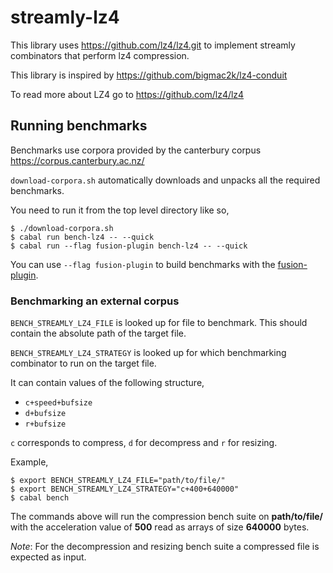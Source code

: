 # streamly-lz4

This library uses <https://github.com/lz4/lz4.git> to implement streamly
combinators that perform lz4 compression.

This library is inspired by <https://github.com/bigmac2k/lz4-conduit>

To read more about LZ4 go to <https://github.com/lz4/lz4>

## Running benchmarks

Benchmarks use corpora provided by the canterbury corpus
<https://corpus.canterbury.ac.nz/>

`download-corpora.sh` automatically downloads and unpacks all the required
benchmarks.

You need to run it from the top level directory like so,
```
$ ./download-corpora.sh
$ cabal run bench-lz4 -- --quick
$ cabal run --flag fusion-plugin bench-lz4 -- --quick
```

You can use `--flag fusion-plugin` to build benchmarks with the
[fusion-plugin](https://github.com/composewell/fusion-plugin).

### Benchmarking an external corpus

`BENCH_STREAMLY_LZ4_FILE` is looked up for file to benchmark.  This should
contain the absolute path of the target file.

`BENCH_STREAMLY_LZ4_STRATEGY` is looked up for which benchmarking combinator to
run on the target file.

It can contain values of the following structure,
- `c+speed+bufsize`
- `d+bufsize`
- `r+bufsize`

`c` corresponds to compress, `d` for decompress and `r` for resizing.

Example,
```
$ export BENCH_STREAMLY_LZ4_FILE="path/to/file/"
$ export BENCH_STREAMLY_LZ4_STRATEGY="c+400+640000"
$ cabal bench
```

The commands above will run the compression bench suite on **path/to/file/** with
the acceleration value of **500** read as arrays of size **640000** bytes.

*Note*: For the decompression and resizing bench suite a compressed file is
expected as input.
